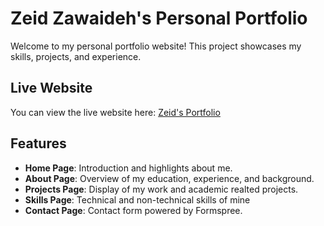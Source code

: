 # Zeid Zawaideh's Personal Portfolio

Welcome to my personal portfolio website! This project showcases my skills, projects, and experience.

## Live Website

You can view the live website here: [Zeid's Portfolio](#) <!-- Replace `#` with your portfolio link -->

## Features

- **Home Page**: Introduction and highlights about me.
- **About Page**: Overview of my education, experience, and background.
- **Projects Page**: Display of my work and academic realted projects.
- **Skills Page**: Technical and non-technical skills of mine
- **Contact Page**: Contact form powered by Formspree.

